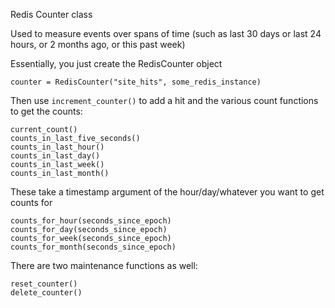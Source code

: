 Redis Counter class

Used to measure events over spans of time (such as last 30 days or last 24 hours, or 2 months ago, or this past week)

Essentially, you just create the RedisCounter object 

    counter = RedisCounter("site_hits", some_redis_instance)
    
Then use `increment_counter()` to add a hit and the various count functions to get the counts:

    current_count()
    counts_in_last_five_seconds()
    counts_in_last_hour()
    counts_in_last_day()
    counts_in_last_week()
    counts_in_last_month()
    
These take a timestamp argument of the hour/day/whatever you want to get counts for

    counts_for_hour(seconds_since_epoch)
    counts_for_day(seconds_since_epoch)
    counts_for_week(seconds_since_epoch)
    counts_for_month(seconds_since_epoch)
 
There are two maintenance functions as well:

    reset_counter()
    delete_counter()
